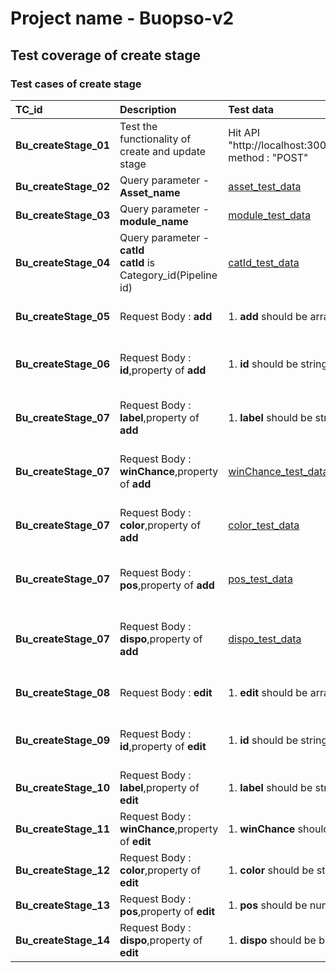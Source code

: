 # Project name - Buopso-v2
## Test coverage of create stage

### Test cases of create stage
TC_id|Description|Test data|Test step|expecte result|Actual result|status|
|:---|:----------|:--------|:--------|--------------|-------------|------|
|**Bu_createStage_01**|Test the functionality of create and update stage|Hit API "http://localhost:3000/fams/v2/stages",  method : "POST"||
|**Bu_createStage_02**|Query parameter -**Asset_name**|[asset_test_data](/test_cases/utility.md#asset_test_data)|[asset_test_step](/test_cases/utility.md#asset_test_step)|
|**Bu_createStage_03**|Query parameter -**module_name**|[module_test_data](/test_cases/utility.md#module_test_data)|[module_test_step](/test_cases/utility.md#module_test_step)|
|**Bu_createStage_04**|Query parameter -**catId** <br> **catId** is Category_id(Pipeline id)|[catId_test_data](/test_cases/utility.md#catid_test_data)|[catId_test_step](/test_cases/utility.md#catid_test_step)|
|**Bu_createStage_05**|Request Body : **add**|1. **add** should be array[object]|1. Pass the **add** as number/string/array[string or number]/null data type.|
|**Bu_createStage_06**|Request Body : **id**,property of **add**|1. **id** should be string and required|1. Pass the **id** as number/null data type. <br> 2. Pass **id** blank to check reuired or not|
|**Bu_createStage_07**|Request Body : **label**,property of **add**|1. **label** should be string and required|1. Pass the **label** as number/null data type. <br> 2. Pass **label** blank to check reuired or not|
|**Bu_createStage_07**|Request Body : **winChance**,property of **add**|[winChance_test_data](utility.md#winChance_test_data)|1. Pass the **winChance** as number/null data type. <br> 2. Pass **winChance** blank to check reuired or not|[winChance_expected_result](utility.md#winChance_expected_result)|[winChance_actual_result](utility.md#winChance_actual_result)|**FAIL**|
|**Bu_createStage_07**|Request Body : **color**,property of **add**|[color_test_data](utility.md#color_test_data)|1. Pass the **color** as number/null data type. <br> 2. Pass **color** blank to check reuired or not|[color_expected_result](utility.md#color_expected_result)|[color_actual_result](utility.md#color_actual_result)|**FAIL**|
|**Bu_createStage_07**|Request Body : **pos**,property of **add**|[pos_test_data](utility.md#pos_test_data)|1. Pass the **pos** as string/null data type. <br> 2. Pass **pos** blank to check reuired or not|[pos_expected_result](utility.md#pos_expected_result)|[pos_actual_result](utility.md#pos_actual_result)|**FAIL**|
|**Bu_createStage_07**|Request Body : **dispo**,property of **add**|[dispo_test_data](utility.md#dispo_test_data)|1. Pass the **dispo** as string/number/null data type. <br> 2. Pass **dispo** blank to check reuired or not|[dispo_expected_result](utility.md#dispo_expected_result)|[dispo_actual_result](utility.md#dispo_actual_result)|**FAIL**|
|**Bu_createStage_08**|Request Body : **edit**|1. **edit** should be array[object]|1. Pass the **edit** as number/string/array[string or number]/null data type.|
|**Bu_createStage_09**|Request Body : **id**,property of **edit**|1. **id** should be string and required|1. Pass the **id** as number/null data type. <br> 2. Pass **id** blank to check reuired or not|
|**Bu_createStage_10**|Request Body : **label**,property of **edit**|1. **label** should be string|1. Pass the **label** as number/null data type.|
|**Bu_createStage_11**|Request Body : **winChance**,property of **edit**|1. **winChance** should be string|1. Pass the **winChance** as number/null data type.|
|**Bu_createStage_12**|Request Body : **color**,property of **edit**|1. **color** should be string|1. Pass the **color** as number/null data type.|
|**Bu_createStage_13**|Request Body : **pos**,property of **edit**|1. **pos** should be number|1. Pass the **pos** as string/null data type.|
|**Bu_createStage_14**|Request Body : **dispo**,property of **edit**|1. **dispo** should be boolean|1. Pass the **dispo** as string/number/null data type.|
